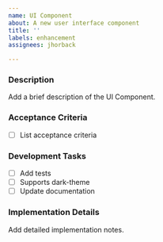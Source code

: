 ```yaml
---
name: UI Component
about: A new user interface component
title: ''
labels: enhancement
assignees: jhorback

---
```


### Description
Add a brief description of the UI Component.

### Acceptance Criteria
[acceptance-criteria]: #acceptance-criteria
 - [ ] List acceptance criteria

### Development Tasks
- [ ] Add tests
- [ ] Supports dark-theme
- [ ] Update documentation

### Implementation Details
Add detailed implementation notes.
